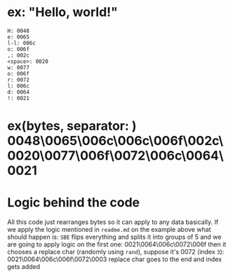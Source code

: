 # ex: "Hello, world!"
    H: 0048
    e: 0065
    l-l: 006c
    o: 006f
    ,: 002c
    <space>: 0020
    w: 0077
    o: 006f
    r: 0072
    l: 006c
    d: 0064
    !: 0021

# ex(bytes, separator: \) 0048\0065\006c\006c\006f\002c\0020\0077\006f\0072\006c\0064\0021

# Logic behind the code
  All this code just rearranges bytes so it can apply to any data basically.
  If we apply the logic mentioned in `readme.md` on the example above what should happen is:
  `SBE` flips everything and splits it into groups of 5 and we are going to apply logic on the first one: 0021\0064\006c\0072\006f
  then it chooses a replace char (randomly using `rand`), suppose it's 0072 (index `3`): 0021\0064\006c\006f\0072\0003
  replace char goes to the end and index gets added

